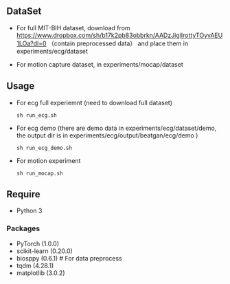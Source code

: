 ## DataSet
- For full MIT-BIH dataset, download from  
    https://www.dropbox.com/sh/b17k2pb83obbrkn/AADzJigiIrottyTOyvAEU1LOa?dl=0  （contain preprocessed data）
    and place them in experiments/ecg/dataset

- For motion capture dataset, in 
    experiments/mocap/dataset
    
## Usage
- For ecg full experiemnt (need to download full dataset)

    `sh run_ecg.sh`
    
- For ecg demo (there are demo data in experiments/ecg/dataset/demo, the output dir is in experiments/ecg/output/beatgan/ecg/demo )

    `sh run_ecg_demo.sh`

- For motion experiment

    `sh run_mocap.sh`
    
## Require
- Python 3

### Packages
- PyTorch (1.0.0)
- scikit-learn (0.20.0)
- biosppy (0.6.1) # For data preprocess
- tqdm (4.28.1)
- matplotlib (3.0.2)